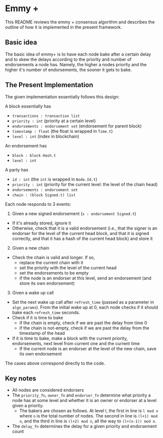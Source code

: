 # Emmy +

This README reviews the emmy + consensus algorithm and describes the outline
of how it is implemented in the present framework.

## Basic idea

The basic idea of emmy+ is to have each node bake after a certain delay and to
skew the delays according to the priority and number of endorsements a node has.
Namely, the higher a nodes priority and the higher it's number of endorsements, the
sooner it gets to bake.

## The Present Implementation

The given implementation essentially follows this design:

A block essentially has

 * `transactions : transaction list`
 * `priority : int` (priority at a certain level)
 * `endorsements : endorsement set` (endorsement for parent block)
 * `timestamp : float` (the float is wrapped in `Time.t`)
 * `level : int` (index in blockchain)

An endorsement has

 * `block : block Hash.t`
 * `level : int`

A party has

 * `id : int` (the `int` is wrapped in `Node.Id.t`)
 * `priority : int` (priority for the current level: the level of the chain head)
 * `endorsements : endorsement set`
 * `chain : (block Signed.t) list`

Each node responds to 3 events:

 1. Given a new signed endorsement (`x : endorsement Signed.t`)
   - If it's already stored, ignore it
   - Otherwise, check that it is a valid endorsement (i.e., that the signer
     is an endorser for the level of the current head block, and that it is
     signed correctly, and that it has a hash of the current head block) and
     store it
 2. Given a new chain
   - Check the chain is valid and longer. If so,
      - replace the current chain with it
      - set the priority with the level of the current head
      - set the endorsements to be empty
      - if the node is an endorser at this level, send an endorsement
       (and store its own endorsement)
 3. Given a wake up call
   - Set the next wake up call after `refresh_time` (passed as a parameter in
     `algo_params`). From the initial wake up at 0, each node checks if it should
     bake each `refresh_time` seconds.
   - Check if it is time to bake
      - if the chain is empty, check if we are past the delay from time 0
      - if the chain is not-empty, check if we are past the delay from the
       timestamp of the head
   - If it is time to bake, make a block with the current priority,
     endorsements, next level from current one and the current time
      - If the current node is an endorser at the level of the new chain,
        save its own endorsement

The cases above correspond directly to the code.

## Key notes

 * All nodes are considered endorsers
 * The `priority_fn`, `owner_fn` and `endorser_fn` determine what priority
   a node has at some level and whether it is an owner or endorser at a level
   given a priority.
   * The bakers are chosen as follows. At level l, the first in line is `l mod n`
     where `n` is the total number of nodes. The second in line is `(l+1) mod n`, and
     the third in line is `(l+2) mod n`, all the way to `(l+(n-1)) mod n`.
 * The `delay_fn` determines the delay for a given priority and endorsement count

